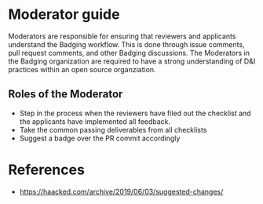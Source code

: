 # Moderator guide
Moderators are responsible for ensuring that reviewers and applicants understand the Badging workflow. This is done through issue comments, pull request comments, and other Badging discussions. The Moderators in the Badging organization are required to have a strong understanding of D&I practices within an open source organziation.

## Roles of the Moderator
- Step in the process when the reviewers have filed out the checklist and the applicants have implemented all feedback.
- Take the common passing deliverables from all checklists
- Suggest a badge over the PR commit accordingly

# References
- https://haacked.com/archive/2019/06/03/suggested-changes/
